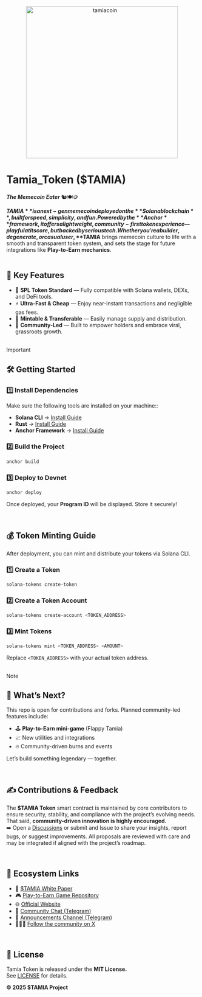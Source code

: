 <div align="center"><img src="https://github.com/user-attachments/assets/605d52e0-dfb7-4096-ae0f-54990648bcf2" alt="tamiacoin" width=400/></div>

# Tamia_Token ($TAMIA) 
***The Memecoin Eater*** 🐿️🍽️🪙

**$TAMIA** is a next-gen memecoin deployed on the **Solana blockchain**, built for speed, simplicity, and fun. Powered by the **Anchor** framework, it offers a lightweight, community-first token experience — playful at its core, but backed by serious tech.
Whether you're a builder, degenerate, or casual user, **$TAMIA** brings memecoin culture to life with a smooth and transparent token system, and sets the stage for future integrations like **Play-to-Earn mechanics**.
<br><br>

## 🚀 Key Features

- 🧬 **SPL Token Standard** — Fully compatible with Solana wallets, DEXs, and DeFi tools.
- ⚡ **Ultra-Fast & Cheap** — Enjoy near-instant transactions and negligible gas fees.
- 🔁 **Mintable & Transferable** — Easily manage supply and distribution.
- 🤝 **Community-Led** — Built to empower holders and embrace viral, grassroots growth.
<br><br> 

>[!IMPORTANT]  
>## 🛠️ Getting Started
>### 1️⃣ Install Dependencies
>Make sure the following tools are installed on your machine::
>- **Solana CLI** → [Install Guide](https://docs.solana.com/cli/install-solana-cli-tools)
>- **Rust** → [Install Guide](https://www.rust-lang.org/learn/get-started)
>- **Anchor Framework** → [Install Guide](https://project-serum.github.io/anchor/getting->started/installation.html)
>### 2️⃣ Build the Project
>```bash
>anchor build
>```
>### 3️⃣ Deploy to Devnet
>```bash 
>anchor deploy
>```
>Once deployed, your **Program ID** will be displayed. Store it securely!
<br>

## 💰 Token Minting Guide

After deployment, you can mint and distribute your tokens via Solana CLI.

### 1️⃣ Create a Token
```bash
solana-tokens create-token
```

### 2️⃣ Create a Token Account
```bash
solana-tokens create-account <TOKEN_ADDRESS>
```

### 3️⃣ Mint Tokens
```bash
solana-tokens mint <TOKEN_ADDRESS> <AMOUNT>
```

Replace `<TOKEN_ADDRESS>` with your actual token address.
<br><br>

>[!NOTE]
>## 🧩 What’s Next?
> This repo is open for contributions and forks. Planned community-led features include:
> - 🕹️ **Play-to-Earn mini-game** (Flappy Tamia)
> - 📈 New utilities and integrations
> - 🔥 Community-driven burns and events

Let’s build something legendary — together.

<br>

## ✍️ Contributions & Feedback
The **$TAMIA Token** smart contract is maintained by core contributors to ensure security, stability, and compliance with the project’s evolving needs. That said, **community-driven innovation is highly encouraged.** <br>
➡️ Open a [Discussions](https://github.com/TamiaCoin/Tamia_token/discussions) or submit and Issue to share your insights, report bugs, or suggest improvements.
All proposals are reviewed with care and may be integrated if aligned with the project’s roadmap.

<br>

## 🔗 Ecosystem Links

- 📄 [$TAMIA White Paper](https://github.com/TamiaCoin/White_Paper)
- 🎮 [Play-to-Earn Game Repository](https://github.com/TamiaCoin/Tamia_Play2Earn)
- 🌐 [Official Website](https://tamia.club)
- 💬 [Community Chat (Telegram)](https://t.me/TamiaCoinCommunity)
- 📢 [Announcements Channel (Telegram)](https://t.me/TamiaCoin)
- 🧑‍🤝‍🧑 [Follow the community on X](https://twitter.com/TamiaCoin)

<br>

## 📝 License

Tamia Token is released under the **MIT License.**<br> 
See [LICENSE](https://github.com/TamiaCoin/Tamia_token/blob/main/LICENSE) for details.

**© 2025 $TAMIA Project**
